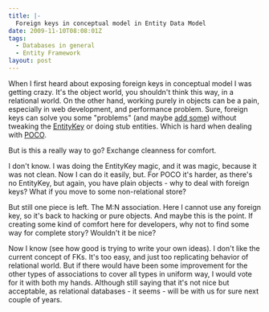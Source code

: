 ```yaml
---
title: |-
  Foreign keys in conceptual model in Entity Data Model
date: 2009-11-10T08:08:01Z
tags:
  - Databases in general
  - Entity Framework
layout: post
---
```

When I first heard about exposing foreign keys in conceptual model I was getting crazy. It's the object world, you shouldn't think this way, in a relational world. On the other hand, working purely in objects can be a pain, especially in web development, and performance problem. Sure, foreign keys can solve you some "problems" (and maybe [add some][1]) without tweaking the [EntityKey][2] or doing stub entities. Which is hard when dealing with [POCO][3].

But is this a really way to go? Exchange cleanness for comfort.

I don't know. I was doing the EntityKey magic, and it was magic, because it was not clean. Now I can do it easily, but. For POCO it's harder, as there's no EntityKey, but again, you have plain objects - why to deal with foreign keys? What if you move to some non-relational store?

But still one piece is left. The M:N association. Here I cannot use any foreign key, so it's back to hacking or pure objects. And maybe this is the point. If creating some kind of comfort here for developers, why not to find some way for complete story? Wouldn't it be nice?

Now I know (see how good is trying to write your own ideas). I don't like the current concept of FKs. It's too easy, and just too replicating behavior of relational world. But if there would have been some improvement for the other types of associations to cover all types in uniform way, I would vote for it with both my hands. Although still saying that it's not nice but acceptable, as relational databases - it seems - will be with us for sure next couple of years.

[1]: http://blogs.msdn.com/alexj/archive/2009/11/01/tip-39-how-to-set-overlapping-fks-ef-4-0-only.aspx
[2]: http://msdn.microsoft.com/en-us/library/system.data.entitykey.aspx
[3]: http://en.wikipedia.org/wiki/Plain_Old_CLR_Object